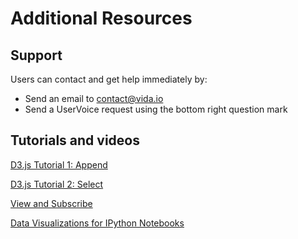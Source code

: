 # Additional Resources

## Support

Users can contact and get help immediately by:

* Send an email to contact@vida.io
* Send a UserVoice request using the bottom right question mark

## Tutorials and videos
<a href="https://www.youtube.com/watch?v=xMSykYiq3SY" target="_blank"> D3.js Tutorial 1: Append </a>

<a href="https://www.youtube.com/watch?v=S37FZDH7VMo" target="_blank"> D3.js Tutorial 2: Select </a>

<a href="https://www.youtube.com/channel/UCtswXB4Tz_S4vb57fBAQhmg" target="_blank"> View and Subscribe </a>

<a href="http://nbviewer.ipython.org/github/vidalab/vida-notebook/blob/master/visualizations.ipynb" target="_blank"> Data Visualizations for IPython Notebooks</a>
